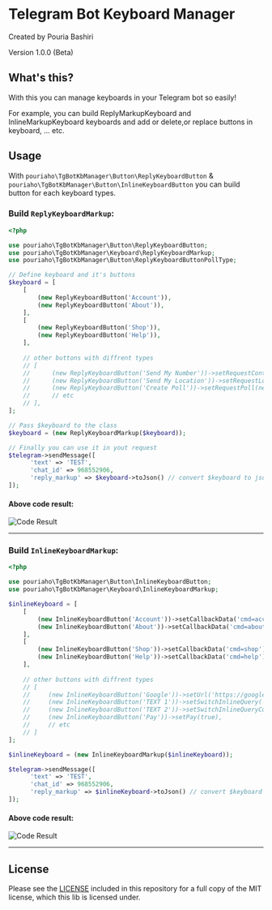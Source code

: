 # Telegram Bot Keyboard Manager
Created by Pouria Bashiri

Version 1.0.0 (Beta)

## What's this?
With this you can manage keyboards in your Telegram bot so easily!

For example, you can build ReplyMarkupKeyboard and InlineMarkupKeyboard keyboards and add or delete,or replace buttons in keyboard, ... etc.

## Usage
With `pouriaho\TgBotKbManager\Button\ReplyKeyboardButton` & `pouriaho\TgBotKbManager\Button\InlineKeyboardButton` you can build button for each keyboard types.

### Build `ReplyKeyboardMarkup`:
```php
<?php

use pouriaho\TgBotKbManager\Button\ReplyKeyboardButton;
use pouriaho\TgBotKbManager\Keyboard\ReplyKeyboardMarkup;
use pouriaho\TgBotKbManager\Button\ReplyKeyboardButtonPollType;

// Define keyboard and it's buttons
$keyboard = [
    [
        (new ReplyKeyboardButton('Account')),
        (new ReplyKeyboardButton('About')),
    ],
    [
        (new ReplyKeyboardButton('Shop')),
        (new ReplyKeyboardButton('Help')),
    ],
    
    // other buttons with diffrent types
    // [
    //      (new ReplyKeyboardButton('Send My Number'))->setRequestContact(true),
    //      (new ReplyKeyboardButton('Send My Location'))->setRequestLocation(true),
    //      (new ReplyKeyboardButton('Create Poll'))->setRequestPoll(new ReplyKeyboardButtonPollType('regular')),
    //      // etc
    // ],
];

// Pass $keyboard to the class
$keyboard = (new ReplyKeyboardMarkup($keyboard));

// Finally you can use it in yout request
$telegram->sendMessage([
      'text' => 'TEST',
      'chat_id' => 968552906,
      'reply_markup' => $keyboard->toJson() // convert $keyboard to json string
]);
```
#### Above code result:

 <img src="https://s25.picofile.com/file/8450927942/photo_2022_06_15_17_07_06.jpg" title="Code Result">

***

### Build `InlineKeyboardMarkup`:
```php
<?php

use pouriaho\TgBotKbManager\Button\InlineKeyboardButton;
use pouriaho\TgBotKbManager\Keyboard\InlineKeyboardMarkup;

$inlineKeyboard = [
    [
        (new InlineKeyboardButton('Account'))->setCallbackData('cmd=account'),
        (new InlineKeyboardButton('About'))->setCallbackData('cmd=about'),
    ],
    [
        (new InlineKeyboardButton('Shop'))->setCallbackData('cmd=shop'),
        (new InlineKeyboardButton('Help'))->setCallbackData('cmd=help'),
    ],
    
    // other buttons with diffrent types
    // [
    //     (new InlineKeyboardButton('Google'))->setUrl('https://google.com'),
    //     (new InlineKeyboardButton('TEXT 1'))->setSwitchInlineQuery('Some String 1'),
    //     (new InlineKeyboardButton('TEXT 2'))->setSwitchInlineQueryCurrentChat('Some String 2'),
    //     (new InlineKeyboardButton('Pay'))->setPay(true),
    //     // etc
    // ]
];

$inlineKeyboard = (new InlineKeyboardMarkup($inlineKeyboard));

$telegram->sendMessage([
      'text' => 'TEST',
      'chat_id' => 968552906,
      'reply_markup' => $inlineKeyboard->toJson() // convert $keyboard to json string
]);
```
#### Above code result:

 <img src="https://s24.picofile.com/file/8450928092/photo_2022_06_15_17_14_30.jpg" title="Code Result">
 
***

## License
Please see the <a href="https://github.com/pouriaho/TgBotKbManager/blob/main/LICENSE">LICENSE</a> included in this repository for a full copy of the MIT license, which this lib is licensed under.
